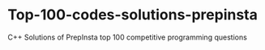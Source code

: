 # Top-100-codes-solutions-prepinsta
C++ Solutions of PrepInsta top 100 competitive programming questions
